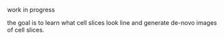 work in progress

the goal is to learn what cell slices look line and generate de-novo images of cell slices.
